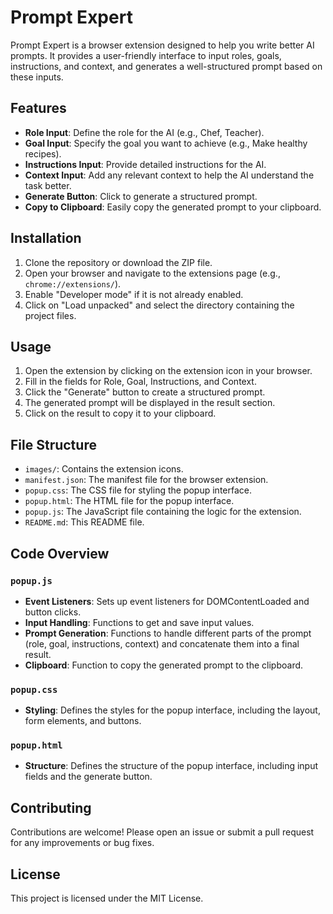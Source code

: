 # Prompt Expert

Prompt Expert is a browser extension designed to help you write better AI prompts. It provides a user-friendly interface to input roles, goals, instructions, and context, and generates a well-structured prompt based on these inputs.

## Features

- **Role Input**: Define the role for the AI (e.g., Chef, Teacher).
- **Goal Input**: Specify the goal you want to achieve (e.g., Make healthy recipes).
- **Instructions Input**: Provide detailed instructions for the AI.
- **Context Input**: Add any relevant context to help the AI understand the task better.
- **Generate Button**: Click to generate a structured prompt.
- **Copy to Clipboard**: Easily copy the generated prompt to your clipboard.

## Installation

1. Clone the repository or download the ZIP file.
2. Open your browser and navigate to the extensions page (e.g., `chrome://extensions/`).
3. Enable "Developer mode" if it is not already enabled.
4. Click on "Load unpacked" and select the directory containing the project files.

## Usage

1. Open the extension by clicking on the extension icon in your browser.
2. Fill in the fields for Role, Goal, Instructions, and Context.
3. Click the "Generate" button to create a structured prompt.
4. The generated prompt will be displayed in the result section.
5. Click on the result to copy it to your clipboard.

## File Structure

- `images/`: Contains the extension icons.
- `manifest.json`: The manifest file for the browser extension.
- `popup.css`: The CSS file for styling the popup interface.
- `popup.html`: The HTML file for the popup interface.
- `popup.js`: The JavaScript file containing the logic for the extension.
- `README.md`: This README file.

## Code Overview

### `popup.js`

- **Event Listeners**: Sets up event listeners for DOMContentLoaded and button clicks.
- **Input Handling**: Functions to get and save input values.
- **Prompt Generation**: Functions to handle different parts of the prompt (role, goal, instructions, context) and concatenate them into a final result.
- **Clipboard**: Function to copy the generated prompt to the clipboard.

### `popup.css`

- **Styling**: Defines the styles for the popup interface, including the layout, form elements, and buttons.

### `popup.html`

- **Structure**: Defines the structure of the popup interface, including input fields and the generate button.

## Contributing

Contributions are welcome! Please open an issue or submit a pull request for any improvements or bug fixes.

## License

This project is licensed under the MIT License.

